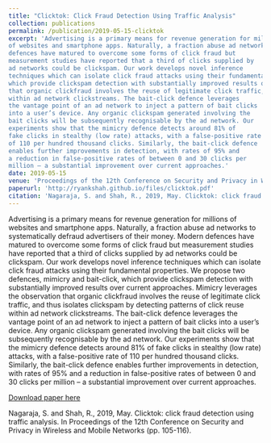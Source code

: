 ```yaml
---
title: "Clicktok: Click Fraud Detection Using Traffic Analysis"
collection: publications
permalink: /publication/2019-05-15-clicktok
excerpt: 'Advertising is a primary means for revenue generation for millions
of websites and smartphone apps. Naturally, a fraction abuse ad networks to systematically defraud advertisers of their money. Modern
defences have matured to overcome some forms of click fraud but
measurement studies have reported that a third of clicks supplied by
ad networks could be clickspam. Our work develops novel inference
techniques which can isolate click fraud attacks using their fundamental properties. We propose two defences, mimicry and bait-click,
which provide clickspam detection with substantially improved results over current approaches. Mimicry leverages the observation
that organic clickfraud involves the reuse of legitimate click traffic, and thus isolates clickspam by detecting patterns of click reuse
within ad network clickstreams. The bait-click defence leverages
the vantage point of an ad network to inject a pattern of bait clicks
into a user’s device. Any organic clickspam generated involving the
bait clicks will be subsequently recognisable by the ad network. Our
experiments show that the mimicry defence detects around 81% of
fake clicks in stealthy (low rate) attacks, with a false-positive rate
of 110 per hundred thousand clicks. Similarly, the bait-click defence
enables further improvements in detection, with rates of 95% and
a reduction in false-positive rates of between 0 and 30 clicks per
million – a substantial improvement over current approaches.'
date: 2019-05-15
venue: 'Proceedings of the 12th Conference on Security and Privacy in Wireless and Mobile Networks'
paperurl: 'http://ryankshah.github.io/files/clicktok.pdf'
citation: 'Nagaraja, S. and Shah, R., 2019, May. Clicktok: click fraud detection using traffic analysis. In Proceedings of the 12th Conference on Security and Privacy in Wireless and Mobile Networks (pp. 105-116).'
---
```


Advertising is a primary means for revenue generation for millions
of websites and smartphone apps. Naturally, a fraction abuse ad networks to systematically defraud advertisers of their money. Modern
defences have matured to overcome some forms of click fraud but
measurement studies have reported that a third of clicks supplied by
ad networks could be clickspam. Our work develops novel inference
techniques which can isolate click fraud attacks using their fundamental properties. We propose two defences, mimicry and bait-click,
which provide clickspam detection with substantially improved results over current approaches. Mimicry leverages the observation
that organic clickfraud involves the reuse of legitimate click traffic, and thus isolates clickspam by detecting patterns of click reuse
within ad network clickstreams. The bait-click defence leverages
the vantage point of an ad network to inject a pattern of bait clicks
into a user’s device. Any organic clickspam generated involving the
bait clicks will be subsequently recognisable by the ad network. Our
experiments show that the mimicry defence detects around 81% of
fake clicks in stealthy (low rate) attacks, with a false-positive rate
of 110 per hundred thousand clicks. Similarly, the bait-click defence
enables further improvements in detection, with rates of 95% and
a reduction in false-positive rates of between 0 and 30 clicks per
million – a substantial improvement over current approaches.

[Download paper here](http://ryankshah.github.io/files/clicktok.pdf)

Nagaraja, S. and Shah, R., 2019, May. Clicktok: click fraud detection using traffic analysis. In Proceedings of the 12th Conference on Security and Privacy in Wireless and Mobile Networks (pp. 105-116).